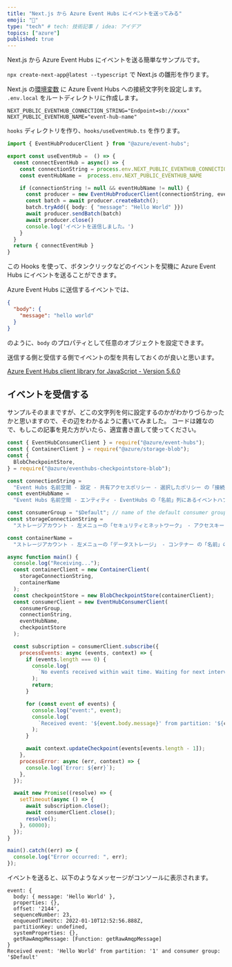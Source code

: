```yaml
---
title: "Next.js から Azure Event Hubs にイベントを送ってみる"
emoji: "🦔"
type: "tech" # tech: 技術記事 / idea: アイデア
topics: ["azure"]
published: true
---
```


Next.js から Azure Event Hubs にイベントを送る簡単なサンプルです。

`npx create-next-app@latest --typescript` で Next.js の雛形を作ります。

Next.js の[環境変数](https://nextjs-ja-translation-docs.vercel.app/docs/basic-features/environment-variables) に Azure Event Hubs への接続文字列を設定します。 `.env.local` をルートディレクトリに作成します。

```bash:.env.local
NEXT_PUBLIC_EVENTHUB_CONNECTION_STRING="Endpoint=sb://xxxx"
NEXT_PUBLIC_EVENTHUB_NAME="event-hub-name"
```

`hooks` ディレクトリを作り、`hooks/useEventHub.ts` を作ります。

```js:hooks/useEventHub.ts
import { EventHubProducerClient } from "@azure/event-hubs";

export const useEventHub =  () => {
  const connectEventHub = async() => {
    const connectionString = process.env.NEXT_PUBLIC_EVENTHUB_CONNECTION_STRING
    const eventHubName =  process.env.NEXT_PUBLIC_EVENTHUB_NAME

    if (connectionString != null && eventHubName != null) {
      const producer = new EventHubProducerClient(connectionString, eventHubName)
      const batch = await producer.createBatch();
      batch.tryAdd({ body: { "message": "Hello World" }})
      await producer.sendBatch(batch)
      await producer.close()
      console.log('イベントを送信しました。')
    }
  }
  return { connectEventHub }
}
```

この Hooks を使って、ボタンクリックなどのイベントを契機に Azure Event Hubs にイベントを送ることができます。

Azure Event Hubs に送信するイベントでは、

```json
{
  "body": {
    "message": "hello world"
  }
}
```

のように、`body` のプロパティとして任意のオブジェクトを設定できます。

送信する側と受信する側でイベントの型を共有しておくのが良いと思います。

[Azure Event Hubs client library for JavaScript - Version 5.6.0](https://docs.microsoft.com/en-us/javascript/api/overview/azure/event-hubs-readme?view=azure-node-latest)

## イベントを受信する

サンプルそのままですが、どこの文字列を何に設定するのかがわかりづらかったかと思いますので、その辺をわかるように書いてみました。
コードは雑なので、もしこの記事を見た方がいたら、適宜書き直して使ってください。

```js
const { EventHubConsumerClient } = require("@azure/event-hubs");
const { ContainerClient } = require("@azure/storage-blob");
const {
  BlobCheckpointStore,
} = require("@azure/eventhubs-checkpointstore-blob");

const connectionString =
  "Event Hubs 名前空間 - 設定 - 共有アクセスポリシー - 選択したポリシー の「接続文字列 - 主キー」";
const eventHubName =
  "Event Hubs 名前空間 - エンティティ - EventHubs の「名前」列にあるイベントハブ";

const consumerGroup = "$Default"; // name of the default consumer group（ここの値はよくわからなかった）
const storageConnectionString =
  "ストレージアカウント - 左メニューの「セキュリティとネットワーク」 - アクセスキー の key1 の接続文字列 DefaultEndpointsProtocol=...をコピーしたもの";

const containerName =
  "ストレージアカウント - 左メニューの「データストレージ」 - コンテナー の「名前」の列にある名前";

async function main() {
  console.log("Receiving...");
  const containerClient = new ContainerClient(
    storageConnectionString,
    containerName
  );
  const checkpointStore = new BlobCheckpointStore(containerClient);
  const consumerClient = new EventHubConsumerClient(
    consumerGroup,
    connectionString,
    eventHubName,
    checkpointStore
  );

  const subscription = consumerClient.subscribe({
    processEvents: async (events, context) => {
      if (events.length === 0) {
        console.log(
          `No events received within wait time. Waiting for next interval`
        );
        return;
      }

      for (const event of events) {
        console.log("event:", event);
        console.log(
          `Received event: '${event.body.message}' from partition: '${context.partitionId}' and consumer group: '${context.consumerGroup}'`
        );
      }

      await context.updateCheckpoint(events[events.length - 1]);
    },
    processError: async (err, context) => {
      console.log(`Error: ${err}`);
    },
  });

  await new Promise((resolve) => {
    setTimeout(async () => {
      await subscription.close();
      await consumerClient.close();
      resolve();
    }, 60000);
  });
}

main().catch((err) => {
  console.log("Error occurred: ", err);
});
```

イベントを送ると、以下のようなメッセージがコンソールに表示されます。

```console
event: {
  body: { message: 'Hello World' },
  properties: {},
  offset: '2144',
  sequenceNumber: 23,
  enqueuedTimeUtc: 2022-01-10T12:52:56.888Z,
  partitionKey: undefined,
  systemProperties: {},
  getRawAmqpMessage: [Function: getRawAmqpMessage]
}
Received event: 'Hello World' from partition: '1' and consumer group: '$Default'

```
